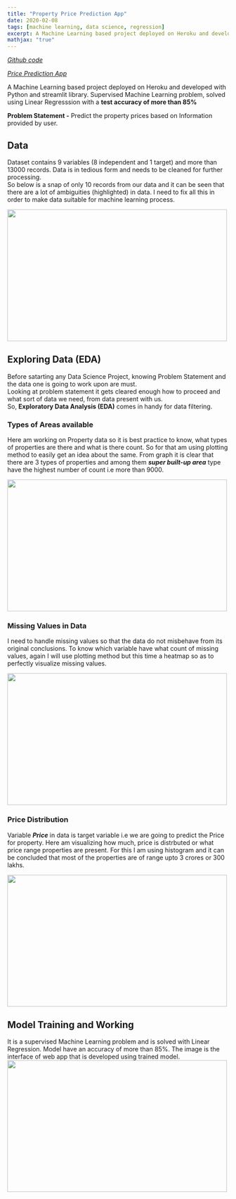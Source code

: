 ```yaml
---
title: "Property Price Prediction App"
date: 2020-02-08
tags: [machine learning, data science, regression] 
excerpt: A Machine Learning based project deployed on Heroku and developed with Python and streamlit library. Supervised Machine Learning problem, solved using Linear Regresssion with a test accuracy of more than 85%.
mathjax: "true"
---
```


*[Github code](https://github.com/koshalnirwan/price-prediction)*

*[Price Prediction App](https://price--prediction-app.herokuapp.com)*

A Machine Learning based project deployed on Heroku and developed with Python and streamlit library. Supervised Machine Learning problem, solved using Linear Regresssion with a **test accuracy of more than 85%**<br>

**Problem Statement -** Predict the property prices based on Information provided by user.
## Data
Dataset contains 9 variables (8 independent and 1 target) and more than 13000 records. Data is in tedious form and needs to be cleaned for further processing. <br>
So below is a snap of only 10 records from our data and it can be seen that there are a lot of ambiguities (highlighted) in data. I need to fix all this in order to make data suitable for machine learning process.

<img src="https://koshalnirwan.github.io/koshal07/images/price/data.JPG" width=500 height=300>

## Exploring Data (EDA)
Before satarting any Data Science Project, knowing Problem Statement and the data one is going to work upon are must.<br>
Looking at problem statement it gets cleared enough how to proceed and what sort of data we need, from data present with us. <br>
So, **Exploratory Data Analysis (EDA)** comes in handy for data filtering.

### Types of Areas available
Here am working on Property data so it is best practice to know, what types of properties are there and what is there count. So for that am using plotting method to easily get an idea about the same. From graph it is clear that there are 3 types of properties and among them ***super built-up area*** type have the highest number of count i.e more than 9000.

<img src="https://koshalnirwan.github.io/koshal07/images/price/area.JPG" width=500 height=300> 

### Missing Values in Data
I need to handle missing values so that the data do not misbehave from its original conclusions. To know which variable have what count of missing values, again I will use plotting method but this time a heatmap so as to perfectly visualize missing values.

<img src="https://koshalnirwan.github.io/koshal07/images/price/missing.JPG" width=500 height=300>

### Price Distribution
Variable ***Price*** in data is target variable i.e we are going to predict the Price for property. Here am visualizing how much, price is distrbuted or what price range properties are present. For this I am using histogram and it can be concluded that most of the properties are of range upto 3 crores or 300 lakhs. 

<img src="https://koshalnirwan.github.io/koshal07/images/price/price.JPG" width=500 height=300>

## Model Training and Working
It is a supervised Machine Learning problem and is solved with Linear Regression. Model have an accuracy of more than 85%. The image is the interface of web app that is developed using trained model.
<img src="https://koshalnirwan.github.io/koshal07/images/price/pred.JPG" width=500 height=300>

